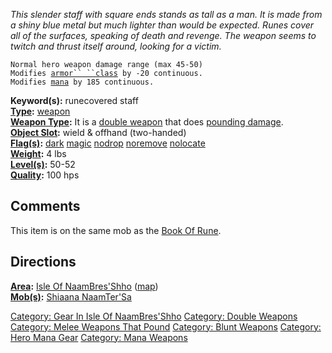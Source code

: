 *This slender staff with square ends stands as tall as a man. It is made
from a shiny blue metal but much lighter than would be expected. Runes
cover all of the surfaces, speaking of death and revenge. The weapon
seems to twitch and thrust itself around, looking for a victim.*

`Normal hero weapon damage range (max 45-50)`  
`Modifies `[`armor`` ``class`](Armor_Class.md "wikilink")` by -20 continuous.`  
`Modifies `[`mana`](Mana_Points.md "wikilink")` by 185 continuous.`

**Keyword(s):** runecovered staff  
**[Type](:Category:_Object_Types.md "wikilink"):**
[weapon](:Category:_Melee_Weapons.md "wikilink")  
**[Weapon Type](:Category:_Melee_Weapons.md "wikilink"):** It is a
[double weapon](:Category:_Double_Weapons.md "wikilink") that does
[pounding damage](:Category:_Melee_Weapons_That_Pound.md "wikilink").  
**[Object Slot](Object_Slot "wikilink"):** wield & offhand
(two-handed)  
**[Flag(s)](:Category:_Object_Flags.md "wikilink"):**
[dark](Dark_Flag.md "wikilink") [magic](Magic_Flag.md "wikilink")
[nodrop](NoDrop_Flag.md "wikilink")
[noremove](NoRemove_Flag.md "wikilink")
[nolocate](NoLocate_Flag.md "wikilink")  
**[Weight](Object_Weight.md "wikilink"):** 4 lbs  
**[Level(s)](Object_Level.md "wikilink"):** 50-52  
**[Quality](Object_Quality.md "wikilink"):** 100 hps  

## Comments

This item is on the same mob as the [Book Of
Rune](Book_Of_Rune "wikilink").

## Directions

**[Area](:Category:_Areas.md "wikilink"):** [Isle Of
NaamBres'Shho](:Category:Isle_Of_NaamBres'Shho.md "wikilink")
([map](Isle_Of_NaamBres'Shho_Map.md "wikilink"))  
**[Mob(s)](:Category:_Mobs.md "wikilink"):** [Shiaana
NaamTer'Sa](Shiaana_NaamTer'Sa "wikilink")  

[Category: Gear In Isle Of
NaamBres'Shho](Category:_Gear_In_Isle_Of_NaamBres'Shho "wikilink")
[Category: Double Weapons](Category:_Double_Weapons "wikilink")
[Category: Melee Weapons That
Pound](Category:_Melee_Weapons_That_Pound "wikilink") [Category: Blunt
Weapons](Category:_Blunt_Weapons "wikilink") [Category: Hero Mana
Gear](Category:_Hero_Mana_Gear "wikilink") [Category: Mana
Weapons](Category:_Mana_Weapons "wikilink")
